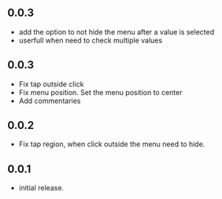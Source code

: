 ## 0.0.3
* add the option to not hide the menu after a value is selected
 * userfull when need to check multiple values
## 0.0.3
* Fix tap outside click
* Fix menu position. Set the menu position to center
* Add commentaries
## 0.0.2
* Fix tap region, when click outside the menu need to hide.
## 0.0.1
* initial release.
